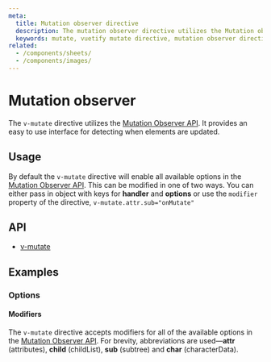 ```yaml
---
meta:
  title: Mutation observer directive
  description: The mutation observer directive utilizes the Mutation observer API. It allows you to determine when elements are updated.
  keywords: mutate, vuetify mutate directive, mutation observer directive
related:
  - /components/sheets/
  - /components/images/
---
```


# Mutation observer

The `v-mutate` directive utilizes the [Mutation Observer API](https://developer.mozilla.org/en-US/docs/Web/API/MutationObserver). It provides an easy to use interface for detecting when elements are updated.

## Usage

By default the `v-mutate` directive will enable all available options in the [Mutation Observer API](https://developer.mozilla.org/en-US/docs/Web/API/MutationObserver). This can be modified in one of two ways. You can either pass in object with keys for **handler** and **options** or use the `modifier` property of the directive, `v-mutate.attr.sub="onMutate"`

<example file="v-mutate/usage" />

## API

- [v-mutate](/api/v-mutate)

## Examples

### Options

#### Modifiers

The `v-mutate` directive accepts modifiers for all of the available options in the [Mutation Observer API](https://developer.mozilla.org/en-US/docs/Web/API/MutationObserver). For brevity, abbreviations are used—**attr** (attributes), **child** (childList), **sub** (subtree) and **char** (characterData).

<example file="v-mutate/option-modifiers" />

<backmatter />
